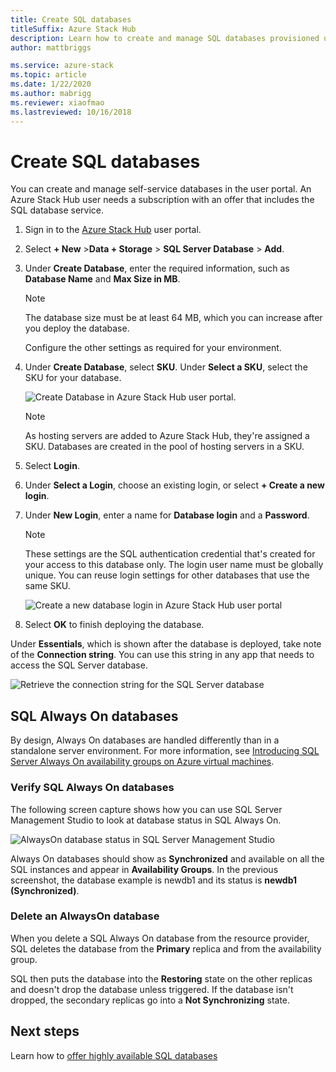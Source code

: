 ```yaml
---
title: Create SQL databases
titleSuffix: Azure Stack Hub
description: Learn how to create and manage SQL databases provisioned using the SQL resource provider adapter.
author: mattbriggs

ms.service: azure-stack
ms.topic: article
ms.date: 1/22/2020
ms.author: mabrigg
ms.reviewer: xiaofmao
ms.lastreviewed: 10/16/2018
---
```


# Create SQL databases

You can create and manage self-service databases in the user portal. An Azure Stack Hub user needs a subscription with an offer that includes the SQL database service.

1. Sign in to the [Azure Stack Hub](azure-stack-overview.md) user portal.

2. Select **+ New** &gt;**Data + Storage** &gt; **SQL Server Database** &gt; **Add**.

3. Under **Create Database**, enter the required information, such as **Database Name** and **Max Size in MB**.

   >[!NOTE]
   >The database size must be at least 64 MB, which you can increase after you deploy the database.

   Configure the other settings as required for your environment.

4. Under **Create Database**, select **SKU**. Under **Select a SKU**, select the SKU for your database.

   ![Create Database in Azure Stack Hub user portal.](./media/azure-stack-sql-rp-deploy/newsqldb.png)

   >[!NOTE]
   >As hosting servers are added to Azure Stack Hub, they're assigned a SKU. Databases are created in the pool of hosting servers in a SKU.

5. Select **Login**.

6. Under **Select a Login**, choose an existing login, or select **+ Create a new login**.

7. Under **New Login**, enter a name for **Database login** and a **Password**.

   >[!NOTE]
   >These settings are the SQL authentication credential that's created for your access to this database only. The login user name must be globally unique. You can reuse login settings for other databases that use the same SKU.

   ![Create a new database login in Azure Stack Hub user portal](./media/azure-stack-sql-rp-deploy/create-new-login.png)

8. Select **OK** to finish deploying the database.

Under **Essentials**, which is shown after the database is deployed, take note of the **Connection string**. You can use this string in any app that needs to access the SQL Server database.

![Retrieve the connection string for the SQL Server database](./media/azure-stack-sql-rp-deploy/sql-db-settings.png)

## SQL Always On databases

By design, Always On databases are handled differently than in a standalone server environment. For more information, see [Introducing SQL Server Always On availability groups on Azure virtual machines](https://docs.microsoft.com/azure/virtual-machines/windows/sql/virtual-machines-windows-portal-sql-availability-group-overview).

### Verify SQL Always On databases

The following screen capture shows how you can use SQL Server Management Studio to look at database status in SQL Always On.

![AlwaysOn database status in SQL Server Management Studio](./media/azure-stack-sql-rp-deploy/verifyalwayson.png)

Always On databases should show as **Synchronized** and available on all the SQL instances and appear in **Availability Groups**. In the previous screenshot, the database example is newdb1 and its status is **newdb1 (Synchronized)**.

### Delete an AlwaysOn database

When you delete a SQL Always On database from the resource provider, SQL deletes the database from the **Primary** replica and from the availability group.

SQL then puts the database into the **Restoring** state on the other replicas and doesn't drop the database unless triggered. If the database isn't dropped, the secondary replicas go into a **Not Synchronizing** state.

## Next steps

Learn how to [offer highly available SQL databases](azure-stack-tutorial-sql.md)

